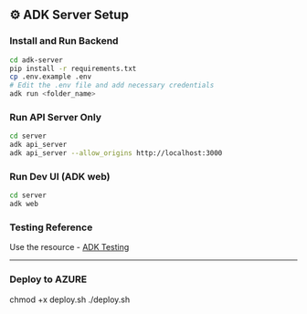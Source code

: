## ⚙️ ADK Server Setup

### Install and Run Backend
```bash
cd adk-server
pip install -r requirements.txt
cp .env.example .env
# Edit the .env file and add necessary credentials
adk run <folder_name>
```

### Run API Server Only
```bash
cd server
adk api_server
adk api_server --allow_origins http://localhost:3000
```

### Run Dev UI (ADK web)
```bash
cd server
adk web
```

### Testing Reference
Use the resource - [ADK Testing](https://google.github.io/adk-docs/get-started/testing/#local-testing)

---

### Deploy to AZURE 
chmod +x deploy.sh
./deploy.sh
